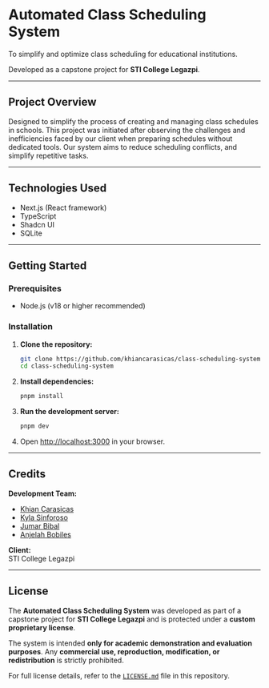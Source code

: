 # Automated Class Scheduling System

To simplify and optimize class scheduling for educational institutions. 

Developed as a capstone project for **STI College Legazpi**.

---

## Project Overview

Designed to simplify the process of creating and managing class schedules in schools. This project was initiated after observing the challenges and inefficiencies faced by our client when preparing schedules without dedicated tools. Our system aims to reduce scheduling conflicts, and simplify repetitive tasks.

---

## Technologies Used

- Next.js (React framework)
- TypeScript
- Shadcn UI
- SQLite

---

## Getting Started

### Prerequisites

- Node.js (v18 or higher recommended)

### Installation

1. **Clone the repository:**
   ```bash
   git clone https://github.com/khiancarasicas/class-scheduling-system.git
   cd class-scheduling-system
   ```

2. **Install dependencies:**
   ```bash
   pnpm install
   ```

3. **Run the development server:**
   ```bash
   pnpm dev
   ```

4. Open [http://localhost:3000](http://localhost:3000) in your browser.

---

## Credits

**Development Team:**  
- [Khian Carasicas](mailto:khiancarasicas@gmail.com)
- [Kyla Sinforoso](mailto:kayesinforoso@gmail.com)
- [Jumar Bibal](mailto:bibaljums@gmail.com)
- [Anjelah Bobiles](mailto:anjelahbobiles@gmail.com)

**Client:**  
STI College Legazpi

---

## License

The **Automated Class Scheduling System** was developed as part of a capstone project for **STI College Legazpi** and is protected under a **custom proprietary license**.

The system is intended **only for academic demonstration and evaluation purposes**.
Any **commercial use, reproduction, modification, or redistribution** is strictly prohibited.

For full license details, refer to the [`LICENSE.md`](./LICENSE.md) file in this repository.
